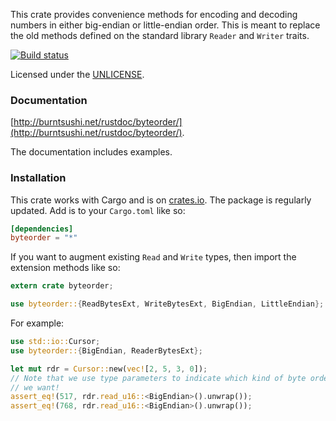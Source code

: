 This crate provides convenience methods for encoding and decoding numbers in
either big-endian or little-endian order. This is meant to replace the old
methods defined on the standard library `Reader` and `Writer` traits.

[![Build status](https://api.travis-ci.org/BurntSushi/byteorder.png)](https://travis-ci.org/BurntSushi/byteorder)

Licensed under the [UNLICENSE](http://unlicense.org).


### Documentation

[http://burntsushi.net/rustdoc/byteorder/](http://burntsushi.net/rustdoc/byteorder/).

The documentation includes examples.


### Installation

This crate works with Cargo and is on
[crates.io](https://crates.io/crates/byteorder). The package is regularly
updated.  Add is to your `Cargo.toml` like so:

```toml
[dependencies]
byteorder = "*"
```

If you want to augment existing `Read` and `Write` types, then import the
extension methods like so:

```rust
extern crate byteorder;

use byteorder::{ReadBytesExt, WriteBytesExt, BigEndian, LittleEndian};
```

For example:

```rust
use std::io::Cursor;
use byteorder::{BigEndian, ReaderBytesExt};

let mut rdr = Cursor::new(vec![2, 5, 3, 0]);
// Note that we use type parameters to indicate which kind of byte order
// we want!
assert_eq!(517, rdr.read_u16::<BigEndian>().unwrap());
assert_eq!(768, rdr.read_u16::<BigEndian>().unwrap());
```

